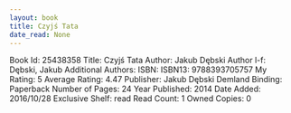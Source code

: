 ```yaml
---
layout: book
title: Czyjś Tata
date_read: None
---
```


Book Id: 25438358
Title: Czyjś Tata
Author: Jakub Dębski
Author l-f: Dębski, Jakub
Additional Authors: 
ISBN: 
ISBN13: 9788393705757
My Rating: 5
Average Rating: 4.47
Publisher: Jakub Dębski Demland
Binding: Paperback
Number of Pages: 24
Year Published: 2014
Date Added: 2016/10/28
Exclusive Shelf: read
Read Count: 1
Owned Copies: 0

